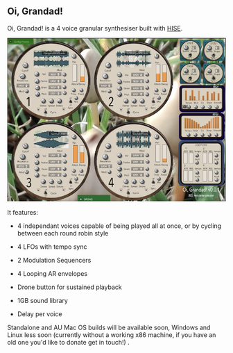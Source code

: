 ## **Oi, Grandad!**

Oi, Grandad! is a 4 voice granular synthesiser built with [HISE](http://hise.audio). 

![enter image description here](https://github.com/publicsamples/Oi-Grandad/blob/main/oi%20grandad/oigrandad.png?raw=true)

It features:

 - 4 independant voices capable of being played all at once, or by
   cycling between each round robin style

 - 4 LFOs with tempo sync
 -  2 Modulation Sequencers  
 - 4 Looping AR envelopes 
 -  Drone button for sustained playback
 -   1GB sound library
 - Delay per voice

Standalone and AU Mac OS builds will be available  soon, Windows and Linux less soon (currently without a working x86 machine, if you have an old one you'd like to donate get in touch!) . 


